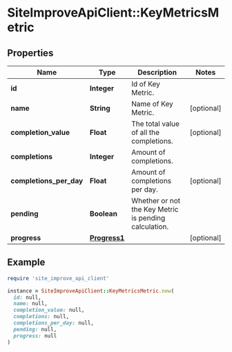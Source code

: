 # SiteImproveApiClient::KeyMetricsMetric

## Properties

| Name | Type | Description | Notes |
| ---- | ---- | ----------- | ----- |
| **id** | **Integer** | Id of Key Metric. |  |
| **name** | **String** | Name of Key Metric. | [optional] |
| **completion_value** | **Float** | The total value of all the completions. | [optional] |
| **completions** | **Integer** | Amount of completions. |  |
| **completions_per_day** | **Float** | Amount of completions per day. | [optional] |
| **pending** | **Boolean** | Whether or not the Key Metric is pending calculation. |  |
| **progress** | [**Progress1**](Progress1.md) |  | [optional] |

## Example

```ruby
require 'site_improve_api_client'

instance = SiteImproveApiClient::KeyMetricsMetric.new(
  id: null,
  name: null,
  completion_value: null,
  completions: null,
  completions_per_day: null,
  pending: null,
  progress: null
)
```

